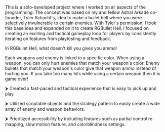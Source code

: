 This is a solo-developed project where I worked on all aspects of the programming. The concept was based on my and fellow Astral Arkade co-founder, Tyler Schacht's, idea to make a bullet hell where you were selectively invulnerable to certain enemies. With Tyler's permission, I took this base idea and expanded on it to create RGBullet Hell. I focused on creating an exciting and tactical gameplay loop for players by consistently iterating on features from playtesting and feedback.

In RGBullet Hell, what doesn't kill you gives you ammo!

Each weapons and enemy is linked to a specific color. When using a weapon, you can only hurt enemies that match your weapon's color. Enemy bullets that match your weapon's color give that weapon ammo instead of hurting you. If you take too many hits while using a certain weapon then it is game over!

<p>⮞ Created a fast-paced and tactical experience that is easy to pick up and play.</p>
<p>⮞ Utilized scriptable objects and the strategy pattern to easily create a wide array of enemy and weapon behaviors.</p>
<p>⮞ Prioritized accessibility by including features such as partial control re-mapping, slow motion feature, and colorblindness settings.</p>
